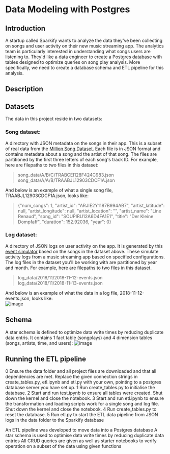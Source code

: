 # Data Modeling with Postgres
## Introduction
A startup called Sparkify wants to analyze the data they've been collecting on songs and user activity on their new music streaming app. The analytics team is particularly interested in understanding what songs users are listening to. 
They'd like a data engineer to create a Postgres database with tables designed to optimize queries on song play analysis. More specifically, we need to create a database schema and ETL pipeline for this analysis.

## Description

## Datasets
The data in this project reside in two datasets:
### Song dataset: 
A directory with JSON metadata on the songs in their app.
This is a subset of real data from the [Million Song Dataset](http://millionsongdataset.com/). Each file is in JSON format and contains metadata about a song and the artist of that song. The files are partitioned by the first three letters of each song's track ID. For example, here are filepaths to two files in this dataset:
> song_data/A/B/C/TRABCEI128F424C983.json   
> song_data/A/A/B/TRAABJL12903CDCF1A.json    

And below is an example of what a single song file, TRAABJL12903CDCF1A.json, looks like:    
> {"num_songs": 1, "artist_id": "ARJIE2Y1187B994AB7", "artist_latitude": null, "artist_longitude": null, "artist_location": "", "artist_name": "Line Renaud", "song_id": "SOUPIRU12A6D4FA1E1", "title": "Der Kleine Dompfaff", "duration": 152.92036, "year": 0}

### Log dataset:
A directory of JSON logs on user activity on the app. It is generated by this [event simulator](https://github.com/Interana/eventsim) based on the songs in the dataset above. These simulate activity logs from a music streaming app based on specified configurations.   
The log files in the dataset you'll be working with are partitioned by year and month. For example, here are filepaths to two files in this dataset.   
> log_data/2018/11/2018-11-12-events.json   
> log_data/2018/11/2018-11-13-events.json    

And below is an example of what the data in a log file, 2018-11-12-events.json, looks like:     
![image](https://user-images.githubusercontent.com/60242372/120562699-c2d56e00-c3bb-11eb-8c96-2bcf071cca56.png)



## Schema
A star schema is defined to optimize data write times by reducing duplicate data entris. It contains 1 fact table (songplays) and 4 dimension tables (songs, artists, time, and users):
![image](https://user-images.githubusercontent.com/60242372/120561899-41311080-c3ba-11eb-9497-496e10575a54.png)


## Running the ETL pipeline
0 Ensure the data folder and all project files are downloaded and that all dependencies are met. Replace the given connection strings in create_tables.py, etl.ipynb and etl.py with your own, pointing to a postgres database server you have set up.
1 Run create_tables.py to initialise the database.
2 Start and run test.ipynb to ensure all tables were created. Shut down the kernel and close the notebook.
3 Start and run etl.ipynb to ensure the transformation and loading scripts work for a single song and log file. Shut down the kernel and close the notebook.
4 Run create_tables.py to reset the database.
5 Run etl.py to start the ETL data pipeline from JSON logs in the data folder to the Sparkify database


An ETL pipeline was developed to move data into a Postgres database
A star schema is used to optimise data write times by reducing duplicate data entries
All CRUD queries are given as well as starter notebooks to verify operation on a subset of the data using given functions
